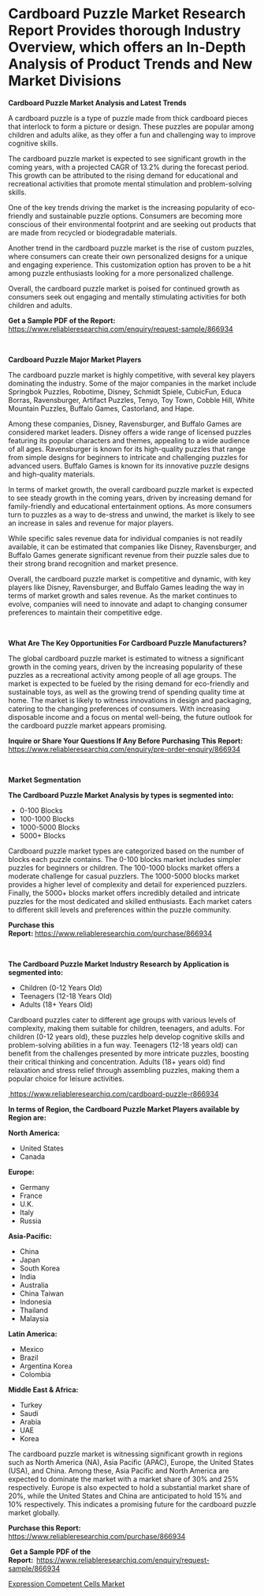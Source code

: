 <p><h1>Cardboard Puzzle Market Research Report Provides thorough Industry Overview, which offers an In-Depth Analysis of Product Trends and New Market Divisions</h1></p><p><strong>Cardboard Puzzle Market Analysis and Latest Trends</strong></p>
<p><p>A cardboard puzzle is a type of puzzle made from thick cardboard pieces that interlock to form a picture or design. These puzzles are popular among children and adults alike, as they offer a fun and challenging way to improve cognitive skills.</p><p>The cardboard puzzle market is expected to see significant growth in the coming years, with a projected CAGR of 13.2% during the forecast period. This growth can be attributed to the rising demand for educational and recreational activities that promote mental stimulation and problem-solving skills.</p><p>One of the key trends driving the market is the increasing popularity of eco-friendly and sustainable puzzle options. Consumers are becoming more conscious of their environmental footprint and are seeking out products that are made from recycled or biodegradable materials.</p><p>Another trend in the cardboard puzzle market is the rise of custom puzzles, where consumers can create their own personalized designs for a unique and engaging experience. This customization option has proven to be a hit among puzzle enthusiasts looking for a more personalized challenge.</p><p>Overall, the cardboard puzzle market is poised for continued growth as consumers seek out engaging and mentally stimulating activities for both children and adults.</p></p>
<p><strong>Get a Sample PDF of the Report:&nbsp;</strong> <a href="https://www.reliableresearchiq.com/enquiry/request-sample/866934">https://www.reliableresearchiq.com/enquiry/request-sample/866934</a></p>
<p>&nbsp;</p>
<p><strong>Cardboard Puzzle Major Market Players</strong></p>
<p><p>The cardboard puzzle market is highly competitive, with several key players dominating the industry. Some of the major companies in the market include Springbok Puzzles, Robotime, Disney, Schmidt Spiele, CubicFun, Educa Borras, Ravensburger, Artifact Puzzles, Tenyo, Toy Town, Cobble Hill, White Mountain Puzzles, Buffalo Games, Castorland, and Hape.</p><p>Among these companies, Disney, Ravensburger, and Buffalo Games are considered market leaders. Disney offers a wide range of licensed puzzles featuring its popular characters and themes, appealing to a wide audience of all ages. Ravensburger is known for its high-quality puzzles that range from simple designs for beginners to intricate and challenging puzzles for advanced users. Buffalo Games is known for its innovative puzzle designs and high-quality materials.</p><p>In terms of market growth, the overall cardboard puzzle market is expected to see steady growth in the coming years, driven by increasing demand for family-friendly and educational entertainment options. As more consumers turn to puzzles as a way to de-stress and unwind, the market is likely to see an increase in sales and revenue for major players.</p><p>While specific sales revenue data for individual companies is not readily available, it can be estimated that companies like Disney, Ravensburger, and Buffalo Games generate significant revenue from their puzzle sales due to their strong brand recognition and market presence.</p><p>Overall, the cardboard puzzle market is competitive and dynamic, with key players like Disney, Ravensburger, and Buffalo Games leading the way in terms of market growth and sales revenue. As the market continues to evolve, companies will need to innovate and adapt to changing consumer preferences to maintain their competitive edge.</p></p>
<p>&nbsp;</p>
<p><strong>What Are The Key Opportunities For Cardboard Puzzle Manufacturers?</strong></p>
<p><p>The global cardboard puzzle market is estimated to witness a significant growth in the coming years, driven by the increasing popularity of these puzzles as a recreational activity among people of all age groups. The market is expected to be fueled by the rising demand for eco-friendly and sustainable toys, as well as the growing trend of spending quality time at home. The market is likely to witness innovations in design and packaging, catering to the changing preferences of consumers. With increasing disposable income and a focus on mental well-being, the future outlook for the cardboard puzzle market appears promising.</p></p>
<p><strong>Inquire or Share Your Questions If Any Before Purchasing This Report:</strong> <a href="https://www.reliableresearchiq.com/enquiry/pre-order-enquiry/866934">https://www.reliableresearchiq.com/enquiry/pre-order-enquiry/866934</a></p>
<p>&nbsp;</p>
<p><strong>Market Segmentation</strong></p>
<p><strong>The Cardboard Puzzle Market Analysis by types is segmented into:</strong></p>
<p><ul><li>0-100 Blocks</li><li>100-1000 Blocks</li><li>1000-5000 Blocks</li><li>5000+ Blocks</li></ul></p>
<p><p>Cardboard puzzle market types are categorized based on the number of blocks each puzzle contains. The 0-100 blocks market includes simpler puzzles for beginners or children. The 100-1000 blocks market offers a moderate challenge for casual puzzlers. The 1000-5000 blocks market provides a higher level of complexity and detail for experienced puzzlers. Finally, the 5000+ blocks market offers incredibly detailed and intricate puzzles for the most dedicated and skilled enthusiasts. Each market caters to different skill levels and preferences within the puzzle community.</p></p>
<p><strong>Purchase this Report:&nbsp;</strong><a href="https://www.reliableresearchiq.com/purchase/866934">https://www.reliableresearchiq.com/purchase/866934</a></p>
<p>&nbsp;</p>
<p><strong>The Cardboard Puzzle Market Industry Research by Application is segmented into:</strong></p>
<p><ul><li>Children (0-12 Years Old)</li><li>Teenagers (12-18 Years Old)</li><li>Adults (18+ Years Old)</li></ul></p>
<p><p>Cardboard puzzles cater to different age groups with various levels of complexity, making them suitable for children, teenagers, and adults. For children (0-12 years old), these puzzles help develop cognitive skills and problem-solving abilities in a fun way. Teenagers (12-18 years old) can benefit from the challenges presented by more intricate puzzles, boosting their critical thinking and concentration. Adults (18+ years old) find relaxation and stress relief through assembling puzzles, making them a popular choice for leisure activities.</p></p>
<p><a href="https://www.reliableresearchiq.com/cardboard-puzzle-r866934">&nbsp;https://www.reliableresearchiq.com/cardboard-puzzle-r866934</a></p>
<p><strong>In terms of Region, the Cardboard Puzzle Market Players available by Region are:</strong></p>
<p>
    <p> <strong> North America: </strong>
        <ul>
            <li>United States</li>
            <li>Canada</li>
        </ul>
        </p> 
    <p> <strong> Europe: </strong>
        <ul>
            <li>Germany</li>
            <li>France</li>
            <li>U.K.</li>
            <li>Italy</li>
            <li>Russia</li>
        </ul>
        </p> 
    <p> <strong> Asia-Pacific: </strong>
        <ul>
            <li>China</li>
            <li>Japan</li>
            <li>South Korea</li>
            <li>India</li>
            <li>Australia</li>
            <li>China Taiwan</li>
            <li>Indonesia</li>
            <li>Thailand</li>
            <li>Malaysia</li>
        </ul>
        </p> 
    <p> <strong> Latin America: </strong>
        <ul>
            <li>Mexico</li>
            <li>Brazil</li>
            <li>Argentina Korea</li>
            <li>Colombia</li>
        </ul>
        </p> 
    <p> <strong> Middle East & Africa: </strong>
        <ul>
            <li>Turkey</li>
            <li>Saudi</li>
            <li>Arabia</li>
            <li>UAE</li>
            <li>Korea</li>
        </ul>
    </p>
    </p>
<p><p>The cardboard puzzle market is witnessing significant growth in regions such as North America (NA), Asia Pacific (APAC), Europe, the United States (USA), and China. Among these, Asia Pacific and North America are expected to dominate the market with a market share of 30% and 25% respectively. Europe is also expected to hold a substantial market share of 20%, while the United States and China are anticipated to hold 15% and 10% respectively. This indicates a promising future for the cardboard puzzle market globally.</p></p>
<p><strong>Purchase this Report: </strong><a href="https://www.reliableresearchiq.com/purchase/866934">https://www.reliableresearchiq.com/purchase/866934</a></p>
<p>&nbsp;<strong>Get a Sample PDF of the Report:&nbsp;&nbsp;</strong><a href="https://www.reliableresearchiq.com/enquiry/request-sample/866934">https://www.reliableresearchiq.com/enquiry/request-sample/866934</a></p>
<p><strong></strong></p>
<p><p><a href="https://github.com/victoralsop8899/Market-Research-Report-List-1/blob/main/expression-competent-cells-market.md">Expression Competent Cells Market</a></p></p>